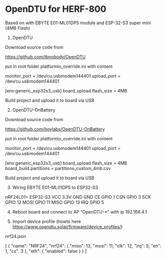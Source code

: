# OpenDTU for HERF-800

Based on with EBYTE E01-ML01DP5 module and ESP-32-S3 super mini (4MB Flash)


1. OpenDTU

Download source code from

https://github.com/tbnobody/OpenDTU

put in root folder platformio_override.ini with content

monitor_port = /dev/cu.usbmodem144401
upload_port = /dev/cu.usbmodem144401

[env:generic_esp32s3_usb]
board_upload.flash_size = 4MB

Build project and upload it to board via USB

2. OpenDTU-OnBattery

Download source code from

https://github.com/hoylabs/OpenDTU-OnBattery


put in root folder platformio_override.ini with content

monitor_port = /dev/cu.usbmodem144401
upload_port = /dev/cu.usbmodem144401

[env:generic_esp32s3_usb]
board_upload.flash_size = 4MB
board_build.partitions = partitions_custom_4mb.csv

Build project and upload it to board via USB

3. Wiring EBYTE E01-ML01DP5 to ESP32-S3

nRF24L01+	ESP32-S3
VCC		3.3V
GND		GND
CE		GPIO 1
CSN		GPIO 3
SCK		GPIO 12
MOSI		GPIO 11
MISO		GPIO 13
IRQ		GPIO 5

4. Reboot board and connect to AP "OpenDTU-*" with ip 192.168.4.1

5. Import device profile (howto here https://www.opendtu.solar/firmware/device_profiles/)


nrf24.json

[
    {
        "name": "NRF24",
        "nrf24": {
            "miso": 13,
            "mosi": 11,
            "clk": 12,
            "irq": 5,
            "en": 1,
            "cs": 3
        },
        "eth": {
            "enabled": false
        }
    }
]
